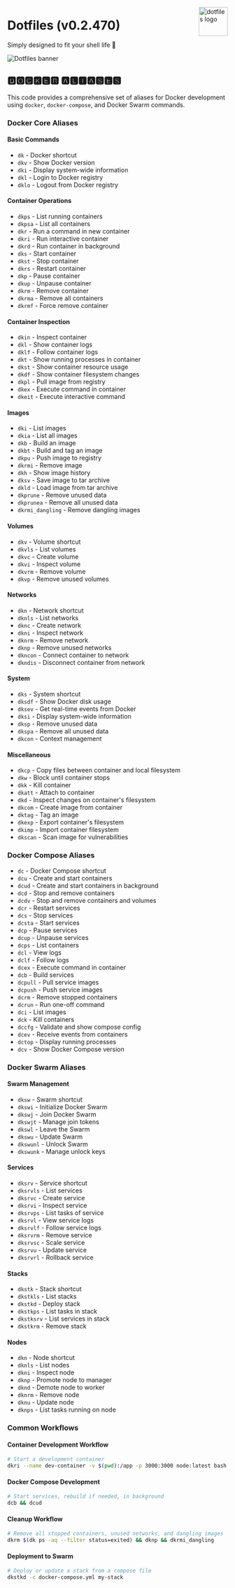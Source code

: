 <!-- markdownlint-disable MD033 MD041 MD043 -->

<img
  src="https://kura.pro/dotfiles/v2/images/logos/dotfiles.svg"
  alt="dotfiles logo"
  width="66"
  align="right"
/>

<!-- markdownlint-enable MD033 MD041 -->

# Dotfiles (v0.2.470)

Simply designed to fit your shell life 🐚

![Dotfiles banner][banner]

## 🅳🅾🅲🅺🅴🆁 🅰🅻🅸🅰🆂🅴🆂

This code provides a comprehensive set of aliases for Docker development
using `docker`, `docker-compose`, and Docker Swarm commands.

### Docker Core Aliases

#### Basic Commands

- `dk` - Docker shortcut
- `dkv` - Show Docker version
- `dki` - Display system-wide information
- `dkl` - Login to Docker registry
- `dklo` - Logout from Docker registry

#### Container Operations

- `dkps` - List running containers
- `dkpsa` - List all containers
- `dkr` - Run a command in new container
- `dkri` - Run interactive container
- `dkrd` - Run container in background
- `dks` - Start container
- `dkst` - Stop container
- `dkrs` - Restart container
- `dkp` - Pause container
- `dkup` - Unpause container
- `dkrm` - Remove container
- `dkrma` - Remove all containers
- `dkrmf` - Force remove container

#### Container Inspection

- `dkin` - Inspect container
- `dkl` - Show container logs
- `dklf` - Follow container logs
- `dkt` - Show running processes in container
- `dkst` - Show container resource usage
- `dkdf` - Show container filesystem changes
- `dkpl` - Pull image from registry
- `dkex` - Execute command in container
- `dkeit` - Execute interactive command

#### Images

- `dki` - List images
- `dkia` - List all images
- `dkb` - Build an image
- `dkbt` - Build and tag an image
- `dkpu` - Push image to registry
- `dkrmi` - Remove image
- `dkh` - Show image history
- `dksv` - Save image to tar archive
- `dkld` - Load image from tar archive
- `dkprune` - Remove unused data
- `dkprunea` - Remove all unused data
- `dkrmi_dangling` - Remove dangling images

#### Volumes

- `dkv` - Volume shortcut
- `dkvls` - List volumes
- `dkvc` - Create volume
- `dkvi` - Inspect volume
- `dkvrm` - Remove volume
- `dkvp` - Remove unused volumes

#### Networks

- `dkn` - Network shortcut
- `dknls` - List networks
- `dknc` - Create network
- `dkni` - Inspect network
- `dknrm` - Remove network
- `dknp` - Remove unused networks
- `dkncon` - Connect container to network
- `dkndis` - Disconnect container from network

#### System

- `dks` - System shortcut
- `dksdf` - Show Docker disk usage
- `dksev` - Get real-time events from Docker
- `dksi` - Display system-wide information
- `dksp` - Remove unused data
- `dkspa` - Remove all unused data
- `dkcon` - Context management

#### Miscellaneous

- `dkcp` - Copy files between container and local filesystem
- `dkw` - Block until container stops
- `dkk` - Kill container
- `dkatt` - Attach to container
- `dkd` - Inspect changes on container's filesystem
- `dkcom` - Create image from container
- `dktag` - Tag an image
- `dkexp` - Export container's filesystem
- `dkimp` - Import container filesystem
- `dkscan` - Scan image for vulnerabilities

### Docker Compose Aliases

- `dc` - Docker Compose shortcut
- `dcu` - Create and start containers
- `dcud` - Create and start containers in background
- `dcd` - Stop and remove containers
- `dcdv` - Stop and remove containers and volumes
- `dcr` - Restart services
- `dcs` - Stop services
- `dcsta` - Start services
- `dcp` - Pause services
- `dcup` - Unpause services
- `dcps` - List containers
- `dcl` - View logs
- `dclf` - Follow logs
- `dcex` - Execute command in container
- `dcb` - Build services
- `dcpull` - Pull service images
- `dcpush` - Push service images
- `dcrm` - Remove stopped containers
- `dcrun` - Run one-off command
- `dci` - List images
- `dck` - Kill containers
- `dccfg` - Validate and show compose config
- `dcev` - Receive events from containers
- `dctop` - Display running processes
- `dcv` - Show Docker Compose version

### Docker Swarm Aliases

#### Swarm Management

- `dksw` - Swarm shortcut
- `dkswi` - Initialize Docker Swarm
- `dkswj` - Join Docker Swarm
- `dkswjt` - Manage join tokens
- `dkswl` - Leave the Swarm
- `dkswu` - Update Swarm
- `dkswunl` - Unlock Swarm
- `dkswunk` - Manage unlock keys

#### Services

- `dksrv` - Service shortcut
- `dksrvls` - List services
- `dksrvc` - Create service
- `dksrvi` - Inspect service
- `dksrvps` - List tasks of service
- `dksrvl` - View service logs
- `dksrvlf` - Follow service logs
- `dksrvrm` - Remove service
- `dksrvsc` - Scale service
- `dksrvu` - Update service
- `dksrvrl` - Rollback service

#### Stacks

- `dkstk` - Stack shortcut
- `dkstkls` - List stacks
- `dkstkd` - Deploy stack
- `dkstkps` - List tasks in stack
- `dkstksrv` - List services in stack
- `dkstkrm` - Remove stack

#### Nodes

- `dkn` - Node shortcut
- `dknls` - List nodes
- `dkni` - Inspect node
- `dknp` - Promote node to manager
- `dknd` - Demote node to worker
- `dknrm` - Remove node
- `dknu` - Update node
- `dknps` - List tasks running on node

### Common Workflows

#### Container Development Workflow

```bash
# Start a development container
dkri --name dev-container -v $(pwd):/app -p 3000:3000 node:latest bash
```

#### Docker Compose Development

```bash
# Start services, rebuild if needed, in background
dcb && dcud
```

#### Cleanup Workflow

```bash
# Remove all stopped containers, unused networks, and dangling images
dkrm $(dk ps -aq --filter status=exited) && dknp && dkrmi_dangling
```

#### Deployment to Swarm

```bash
# Deploy or update a stack from a compose file
dkstkd -c docker-compose.yml my-stack
```

[banner]: https://kura.pro/dotfiles/v2/images/titles/title-dotfiles.svg
